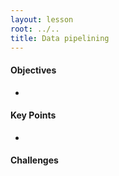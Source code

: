 ```yaml
---
layout: lesson
root: ../..
title: Data pipelining
---
```


#### Objectives
*   


#### Key Points
*   

#### Challenges

